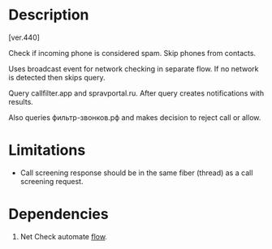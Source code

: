 # Description

[ver.440]

Check if incoming phone is considered spam. Skip phones from contacts.

Uses broadcast event for network checking in separate flow. If no network is detected then skips query.

Query callfilter.app and spravportal.ru. After query creates notifications with results. 
 
Also queries фильтр-звонков.рф and makes decision to reject call or allow. 

# Limitations

- Call screening response should be in the same fiber (thread) as a call screening request. 

# Dependencies

1. Net Check automate [flow](Net%20Check.md).
